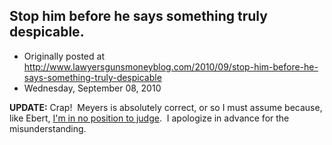 ## Stop him before he says something truly despicable.

 * Originally posted at http://www.lawyersgunsmoneyblog.com/2010/09/stop-him-before-he-says-something-truly-despicable
 * Wednesday, September 08, 2010

**UPDATE:** Crap!  Meyers is absolutely correct, or so I must assume because, like Ebert, [I'm in no position to judge](http://acephalous.typepad.com/acephalous/2007/12/how-sek-hid-can.html).  I apologize in advance for the misunderstanding.
